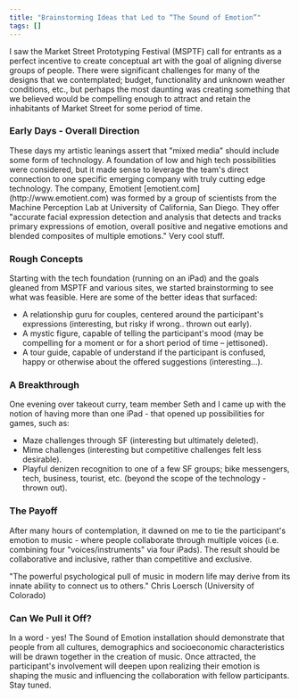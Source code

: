 ```yaml
---
title: "Brainstorming Ideas that Led to “The Sound of Emotion”"
tags: []
---
```

I saw the Market Street Prototyping Festival (MSPTF) call for entrants as a perfect incentive to create conceptual art with the goal of aligning diverse groups of people.  There were significant challenges for many of the designs that we contemplated; budget, functionality and unknown weather conditions, etc., but perhaps the most daunting was creating something that we believed would be compelling enough to attract and retain the inhabitants of Market Street for some period of time.
<p> </p>
<h3>Early Days - Overall Direction</h3>
These days my artistic leanings assert that "mixed media" should include some form of technology.  A foundation of low and high tech possibilities were considered, but it made sense to leverage the team's direct connection to one specific emerging company with truly cutting edge technology.  The company, Emotient [emotient.com](http://www.emotient.com) was formed by a group of scientists from the Machine Perception Lab at University of California, San Diego.  They offer "accurate facial expression detection and analysis that detects and tracks primary expressions of emotion, overall positive and negative emotions and blended composites of multiple emotions."  Very cool stuff.
<p> </p>
<h3>Rough Concepts</h3>
Starting with the tech foundation (running on an iPad) and the goals gleaned from MSPTF and various sites, we started brainstorming to see what was feasible.  Here are some of the better ideas that surfaced:
<ul>
<li>A relationship guru for couples, centered around the participant's expressions (interesting, but risky if wrong.. thrown out early).</li>
<li>A mystic figure, capable of telling the participant's mood (may be compelling for a moment or for a short period of time – jettisoned).</li>
<li>A tour guide, capable of understand if the participant is confused, happy or otherwise about the offered suggestions (interesting…).</li>
</ul>
<p>
<h3>A Breakthrough</h3>
One evening over takeout curry, team member Seth and I came up with the notion of having more than one iPad - that opened up possibilities for games, such as:
<ul>
<li>Maze challenges through SF (interesting but ultimately deleted).</li>
<li>Mime challenges (interesting but competitive challenges felt less desirable).</li>
<li>Playful denizen recognition to one of a few SF groups; bike messengers, tech, business, tourist, etc.  (beyond the scope of the technology - thrown out).</li>
</ul>   
<p>
<h3>The Payoff</h3>
After many hours of contemplation, it dawned on me to tie the participant's emotion to music - where people collaborate through multiple voices (i.e. combining four "voices/instruments" via four iPads).  The result should be collaborative and inclusive, rather than competitive and exclusive.
<p> </p> 
"The powerful psychological pull of music in modern life may derive from its innate ability to connect us to others."   Chris Loersch (University of Colorado)
<p> </p>
<h3>Can We Pull it Off?</h3>
In a word - yes!  The Sound of Emotion installation should demonstrate that people from all cultures, demographics and socioeconomic characteristics will be drawn together in the creation of music.  Once attracted, the participant's involvement will deepen upon realizing their emotion is shaping the music and influencing the collaboration with fellow participants. Stay tuned.
